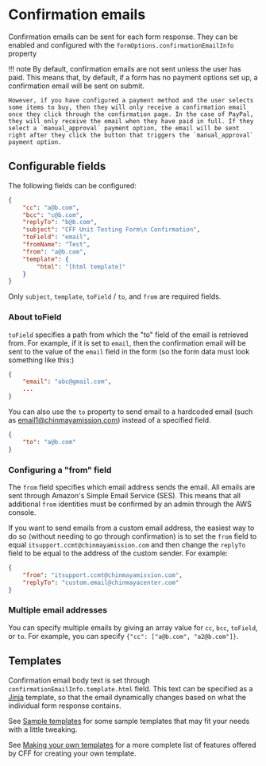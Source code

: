 # Confirmation emails

Confirmation emails can be sent for each form response. They can be enabled and configured with the `formOptions.confirmationEmailInfo` property

!!! note
    By default, confirmation emails are not sent unless the user has paid. This means that, by default, if
    a form has no payment options set up, a confirmation email will be sent on submit.

    However, if you have configured a payment method and the user selects some items to buy, then they will only receive a confirmation email once they click through the confirmation page. In the case of PayPal, they will only receive the email when they have paid in full. If they select a `manual_approval` payment option, the email will be sent right after they click the button that triggers the `manual_approval` payment option.

## Configurable fields

The following fields can be configured:

```json
{
    "cc": "a@b.com",
    "bcc": "c@b.com",
    "replyTo": "b@b.com",
    "subject": "CFF Unit Testing Form\n Confirmation",
    "toField": "email",
    "fromName": "Test",
    "from": "a@b.com",
    "template": {
        "html": "[html template]"
    }
}
```

Only `subject`, `template`, `toField` / `to`, and `from` are required fields.

### About toField
`toField` specifies a path from which the "to" field of the email is retrieved from. For example, if it is set to `email`, then the confirmation email will be sent to the value of the `email` field in the form (so the form data must look something like this:)

```json
{
    "email": "abc@gmail.com",
    ...
}
```

You can also use the `to` property to send email to a hardcoded email (such as email1@chinmayamission.com) instead of a specified field.

```json
{
    "to": "a@b.com"
}
```

### Configuring a "from" field

The `from` field specifies which email address sends the email. All emails are sent through Amazon's Simple Email Service (SES). This means that all additional `from` identities must be confirmed by an admin through the AWS console.

If you want to send emails from a custom email address, the easiest way to do so (without needing to go through confirmation) is to set the `from` field to equal `itsupport.ccmt@chinmayamission.com` and then change the `replyTo` field to be equal to the address of the custom sender. For example:

```json
{
    "from": "itsupport.ccmt@chinmayamission.com",
    "replyTo": "custom.email@chinmayacenter.com"
}
```

### Multiple email addresses

You can specify multiple emails by giving an array value for `cc`, `bcc`, `toField`, or `to`. For example, you can specify `{"cc": ["a@b.com", "a2@b.com"]}`.


## Templates

Confirmation email body text is set through `confirmationEmailInfo.template.html` field. This text can be specified as a [Jinja](http://jinja.pocoo.org/) template, so that the email dynamically changes based on what the individual form response contains.

See [Sample templates](confirmation-templates.md) for some sample templates that may fit your needs with a little tweaking.

See [Making your own templates](confirmation-jinja.md) for a more complete list of features offered by CFF for creating your own template.